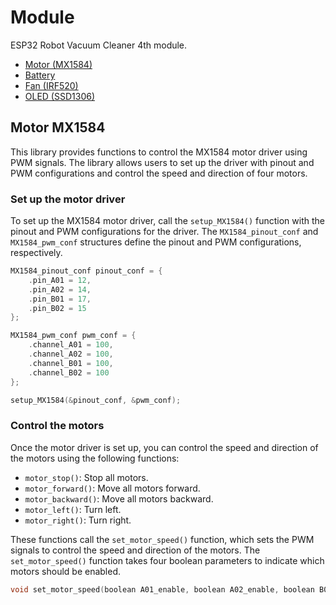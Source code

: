 # Module
ESP32 Robot Vacuum Cleaner 4th module.
- [Motor (MX1584)](#Motor-MX1584)
- [Battery](#Battery)
- [Fan (IRF520)](#Fan-IRF520)
- [OLED (SSD1306)](#OLED-SSD1306)

## Motor MX1584

This library provides functions to control the MX1584 motor driver using PWM signals. The library allows users to set up the driver with pinout and PWM configurations and control the speed and direction of four motors.

### Set up the motor driver

To set up the MX1584 motor driver, call the `setup_MX1584()` function with the pinout and PWM configurations for the driver. The `MX1584_pinout_conf` and `MX1584_pwm_conf` structures define the pinout and PWM configurations, respectively.

```c
MX1584_pinout_conf pinout_conf = {
    .pin_A01 = 12,
    .pin_A02 = 14,
    .pin_B01 = 17,
    .pin_B02 = 15
};

MX1584_pwm_conf pwm_conf = {
    .channel_A01 = 100,
    .channel_A02 = 100,
    .channel_B01 = 100,
    .channel_B02 = 100
};

setup_MX1584(&pinout_conf, &pwm_conf);
```

### Control the motors

Once the motor driver is set up, you can control the speed and direction of the motors using the following functions:

- `motor_stop()`: Stop all motors.
- `motor_forward()`: Move all motors forward.
- `motor_backward()`: Move all motors backward.
- `motor_left()`: Turn left.
- `motor_right()`: Turn right.

These functions call the `set_motor_speed()` function, which sets the PWM signals to control the speed and direction of the motors. The `set_motor_speed()` function takes four boolean parameters to indicate which motors should be enabled.

```c
void set_motor_speed(boolean A01_enable, boolean A02_enable, boolean B01_enable, boolean B02_enable);
```
